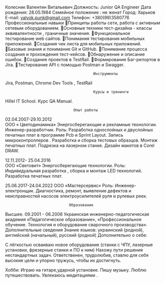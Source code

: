 Колесник Валентин Витальевич
Должность: Junior QA Engineer
Дата рождения:             28.05.1984
Семейное положение : не женат
Город:               Харьков
E-mail:              valyok.punk@gmail.com
Телефон:             +380(99)3580776
                     Профессиональные навыки
Принципы работы сети, работа с активным сетевым оборудованием.
Основные техники тест-дизайна - классы эквивалентности , граничные значения.
Функциональное тестирование web сайтов.
Понимания тестирования мобильных приложений.
Создания чек листа для мобильных приложений.
Базовые знания и понимание Git и GitHub.
Понимание процесса создания и прохождения тест-кейсов.
Обнаружение и описание ошибок.
Создание проектов в TestRail.
Формирование Баг-репортов в Jira.
Тестирование API с помощью Postman и Swagger.

                                            Инструменты
Jira, Postman, Chrome Dev Tools , TestRail

                                            Курсы и тренинги 
Hillel IT School. Курс QA Manual.

                                   Опыт работы
 02.04.2007-29.10.2012   
ООО « Цветодинамика»   Энергосберегающие и рекламные технологии.
Инженер-разработчик. Роль: Разработка однослойных и двуслойных печатных плат в программе Pcb и Sprint Layout. Запись микроконтроллеров . Разработка и сборка тестовых образцов. Монтаж печатных плат. Подрезка на лазерном станке. Дизайн макетов в Corel DRAW.

12.11.2012- 25.04.2016         
ООО «Световит»    Энергосберегающие  технологии.
Роль: Индивидуальная разработка , сборка и монтаж  LED технологий.  Разработка  печатных плат.

25.06.2017-24.04.2022
ООО «Мастерсервис» 
Роль: Инженер-электронщик. Диагностика, ремонт, выявление дефектов и неисправностей насосов электроусилителей руля и рулевых реек.


                                 Образование 
Высшее.    09.2001 - 06.2006 
Украинская инженерно-педагогическая академия
«Педагогическое образование», «Профессиональное обучение. Технология и оборудование сварочного производства».
                          Дополнительные сведения
Знание языков: 
украинский (родной), английский (начальный), русский (родной)
Дополнительно о себе:

С лёгкостью осваиваю новое оборудование (станки с ЧПУ, лазерные установки, фрезерные станки и ПО к ним)
Нахожу пути решения нестандартных задач.
Ответственен, трудолюбив, ставлю для себя высокие цели и упорно тружусь, чтобы их достигнуть.

Хобби: Играю на гитаре,ударной установке. Пишу музыку.  Люблю путешествовать. Увлекаюсь медитациями .
